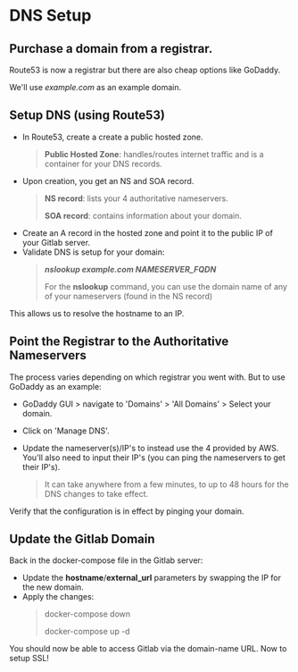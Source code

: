 # DNS Setup


## Purchase a domain from a registrar.
Route53 is now a registrar but there are also cheap options like GoDaddy.

We'll use *example.com* as an example domain.


## Setup DNS (using Route53)
  - In Route53, create a create a public hosted zone.
      > **Public Hosted Zone**: handles/routes internet traffic and is a container for your DNS records.
  - Upon creation, you get an NS and SOA record.
      > **NS record**: lists your 4 authoritative nameservers.
      >
      > **SOA record**: contains information about your domain.
  - Create an A record in the hosted zone and point it to the public IP of your Gitlab server.
  - Validate DNS is setup for your domain:
      > ***nslookup example.com NAMESERVER_FQDN***
      >
      > For the **nslookup** command, you can use the domain name of any of your nameservers (found in the NS record)

This allows us to resolve the hostname to an IP.


## Point the Registrar to the Authoritative Nameservers
The process varies depending on which registrar you went with. But to use GoDaddy as an example:
  - GoDaddy GUI > navigate to 'Domains' > 'All Domains' > Select your domain.
  - Click on 'Manage DNS'.
  - Update the nameserver(s)/IP's to instead use the 4 provided by AWS. You'll also need to input their IP's (you can ping the nameservers to get their IP's).

    > It can take anywhere from a few minutes, to up to 48 hours for the DNS changes to take effect.

Verify that the configuration is in effect by pinging your domain.


## Update the Gitlab Domain
Back in the docker-compose file in the Gitlab server:
  - Update the **hostname**/**external_url** parameters by swapping the IP for the new domain.
  - Apply the changes:
      > docker-compose down
      >
      > docker-compose up -d

You should now be able to access Gitlab via the domain-name URL. Now to setup SSL!

